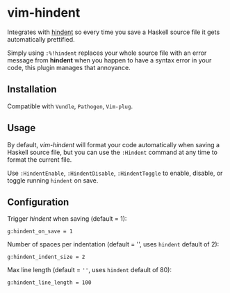 # vim-hindent

Integrates with [hindent](https://github.com/chrisdone/hindent) so every time
you save a Haskell source file it gets automatically prettified.

Simply using `:%!hindent` replaces your whole source file with an error message
from **hindent** when you happen to have a syntax error in your code, this
plugin manages that annoyance.


## Installation

Compatible with `Vundle`, `Pathogen`, `Vim-plug`.


## Usage

By default, *vim-hindent* will format your code automatically when saving a
Haskell source file, but you can use the `:Hindent` command at any time to
format the current file.

Use `:HindentEnable`, `:HindentDisable`, `:HindentToggle` to enable, disable, or
toggle running `hindent` on save.


## Configuration

Trigger *hindent* when saving (default = 1):

```vim
g:hindent_on_save = 1
```

Number of spaces per indentation (default = '', uses `hindent` default of 2):

```vim
g:hindent_indent_size = 2
```

Max line length (default = `''`, uses `hindent` default of 80):

```vim
g:hindent_line_length = 100
```
